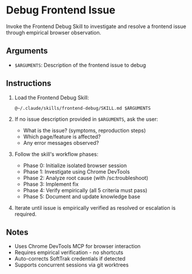 # Debug Frontend Issue

Invoke the Frontend Debug Skill to investigate and resolve a frontend issue through empirical browser observation.

## Arguments
- `$ARGUMENTS`: Description of the frontend issue to debug

## Instructions

1. Load the Frontend Debug Skill:
   ```
   @~/.claude/skills/frontend-debug/SKILL.md $ARGUMENTS
   ```

2. If no issue description provided in `$ARGUMENTS`, ask the user:
   - What is the issue? (symptoms, reproduction steps)
   - Which page/feature is affected?
   - Any error messages observed?

3. Follow the skill's workflow phases:
   - Phase 0: Initialize isolated browser session
   - Phase 1: Investigate using Chrome DevTools
   - Phase 2: Analyze root cause (with /sc:troubleshoot)
   - Phase 3: Implement fix
   - Phase 4: Verify empirically (all 5 criteria must pass)
   - Phase 5: Document and update knowledge base

4. Iterate until issue is empirically verified as resolved or escalation is required.

## Notes
- Uses Chrome DevTools MCP for browser interaction
- Requires empirical verification - no shortcuts
- Auto-corrects SoftTrak credentials if detected
- Supports concurrent sessions via git worktrees
